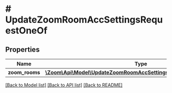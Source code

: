 # # UpdateZoomRoomAccSettingsRequestOneOf

## Properties

Name | Type | Description | Notes
------------ | ------------- | ------------- | -------------
**zoom_rooms** | [**\Zoom\Api\Model\UpdateZoomRoomAccSettingsRequestOneOfZoomRooms**](UpdateZoomRoomAccSettingsRequestOneOfZoomRooms.md) |  | [optional]

[[Back to Model list]](../../README.md#models) [[Back to API list]](../../README.md#endpoints) [[Back to README]](../../README.md)
